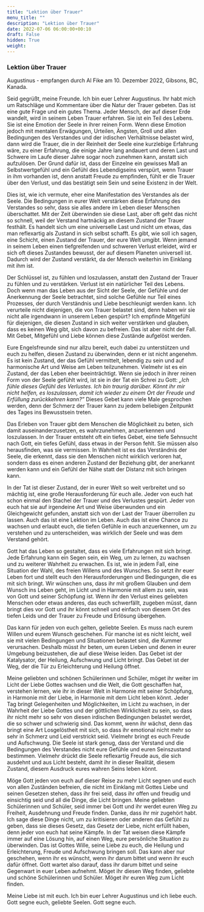 ```yaml
---
title: "Lektion über Trauer"
menu_title: ""
description: "Lektion über Trauer"
date: 2022-07-06 06:00:00+00:10
draft: False
hidden: True
weight:
---
```

### Lektion über Trauer

Augustinus - empfangen durch Al Fike am 10. Dezember 2022, Gibsons, BC, Kanada.

Seid gegrüßt, meine Freunde. Ich bin euer Lehrer Augustinus. Ihr habt mich um Ratschläge und Kommentare über die Natur der Trauer gebeten. Das ist eine gute Frage und ein gutes Thema. Jeder Mensch, der auf dieser Erde wandelt, wird in seinem Leben Trauer erfahren. Sie ist ein Teil des Lebens. Sie ist eine Emotion der Seele in ihrer reinen Form. Wenn diese Emotion jedoch mit mentalen Erwägungen, Urteilen, Ängsten, Groll und allen Bedingungen des Verstandes und der irdischen Verhältnisse belastet wird, dann wird die Trauer, die in der Reinheit der Seele eine kurzlebige Erfahrung wäre, zu einer Erfahrung, die einige Jahre lang andauert und deren Last und Schwere im Laufe dieser Jahre sogar noch zunehmen kann, anstatt sich aufzulösen. Der Grund dafür ist, dass der Einzelne ein gewisses Maß an Selbstwertgefühl und ein Gefühl des Lebendigseins verspürt, wenn Trauer in ihm vorhanden ist, denn anstatt Freude zu empfinden, fühlt er die Trauer über den Verlust, und das bestätigt sein Sein und seine Existenz in der Welt.

Dies ist, wie ich vermute, eher eine Manifestation des Verstandes als der Seele. Die Bedingungen in eurer Welt verstärken diese Erfahrung des Verstandes so sehr, dass sie alles andere im Leben dieser Menschen überschattet. Mit der Zeit überwinden sie diese Last, aber oft geht das nicht so schnell, weil der Verstand hartnäckig an diesem Zustand der Trauer festhält. Es handelt sich um eine universelle Last und nicht um etwas, das man reflexartig als Zustand in sich selbst schafft. Es gibt, wie soll ich sagen, eine Schicht, einen Zustand der Trauer, der eure Welt umgibt. Wenn jemand in seinem Leben einen tiefgreifenden und schweren Verlust erleidet, wird er sich oft dieses Zustandes bewusst, der auf diesem Planeten universell ist. Dadurch wird der Zustand verstärkt, da der Mensch weiterhin im Einklang mit ihm ist.

Der Schlüssel ist, zu fühlen und loszulassen, anstatt den Zustand der Trauer zu fühlen und zu verstärken. Verlust ist ein natürlicher Teil des Lebens. Doch wenn man das Leben aus der Sicht der Seele, der Gefühle und der Anerkennung der Seele betrachtet, sind solche Gefühle nur Teil eines Prozesses, der durch Verständnis und Liebe beschleunigt werden kann. Ich verurteile nicht diejenigen, die von Trauer belastet sind, denn haben wir sie nicht alle irgendwann in unserem Leben gespürt? Ich empfinde Mitgefühl für diejenigen, die diesen Zustand in sich weiter verstärken und glauben, dass es keinen Weg gibt, sich davon zu befreien. Das ist aber nicht der Fall. Mit Gebet, Mitgefühl und Liebe können diese Zustände aufgelöst werden.

Eure Engelsfreunde sind nur allzu bereit, euch dabei zu unterstützen und euch zu helfen, diesen Zustand zu überwinden, denn er ist nicht angenehm. Es ist kein Zustand, der das Gefühl vermittelt, lebendig zu sein und auf harmonische Art und Weise am Leben teilzunehmen. Vielmehr ist es ein Zustand, der das Leben eher beeinträchtigt. Wenn sie jedoch in ihrer reinen Form von der Seele gefühlt wird, ist sie in der Tat ein Schrei zu Gott: *„Ich fühle dieses Gefühl des Verlustes. Ich bin traurig darüber. Könnt ihr mir nicht helfen, es loszulassen, damit ich wieder zu einem Ort der Freude und Erfüllung zurückkehren kann?”* Dieses Gebet kann viele Male gesprochen werden, denn der Schmerz der Trauer kann zu jedem beliebigen Zeitpunkt des Tages ins Bewusstsein treten.

Das Erleben von Trauer gibt dem Menschen die Möglichkeit zu beten, sich damit auseinanderzusetzen, es wahrzunehmen, anzuerkennen und loszulassen. In der Trauer entsteht oft ein tiefes Gebet, eine tiefe Sehnsucht nach Gott, ein tiefes Gefühl, dass etwas in der Person fehlt. Sie müssen also herausfinden, was sie vermissen. In Wahrheit ist es das Verständnis der Seele, die erkennt, dass sie den Menschen nicht wirklich verloren hat, sondern dass es einen anderen Zustand der Beziehung gibt, der anerkannt werden kann und ein Gefühl der Nähe statt der Distanz mit sich bringen kann.

In der Tat ist dieser Zustand, der in eurer Welt so weit verbreitet und so mächtig ist, eine große Herausforderung für euch alle. Jeder von euch hat schon einmal den Stachel der Trauer und des Verlustes gespürt. Jeder von euch hat sie auf irgendeine Art und Weise überwunden und ein Gleichgewicht gefunden, anstatt sich von der Last der Trauer überrollen zu lassen. Auch das ist eine Lektion im Leben. Auch das ist eine Chance zu wachsen und erlaubt euch, die tiefen Gefühle in euch anzuerkennen, um zu verstehen und zu unterscheiden, was wirklich der Seele und was dem Verstand gehört.

Gott hat das Leben so gestaltet, dass es viele Erfahrungen mit sich bringt. Jede Erfahrung kann ein Segen sein, ein Weg, um zu lernen, zu wachsen und zu weiterer Wahrheit zu erwachen. Es ist, wie in jedem Fall, eine Situation der Wahl, des freien Willens und des Wunsches. So setzt ihr euer Leben fort und stellt euch den Herausforderungen und Bedingungen, die es mit sich bringt. Wir wünschen uns, dass ihr mit großem Glauben und dem Wunsch ins Leben geht, im Licht und in Harmonie mit allem zu sein, was von Gott und seiner Schöpfung ist. Wenn ihr den Verlust eines geliebten Menschen oder etwas anderes, das euch schwerfällt, zugeben müsst, dann bringt dies vor Gott und ihr könnt schnell und einfach von diesem Ort des tiefen Leids und der Trauer zu Freude und Erlösung übergehen.

Das kann für jeden von euch gelten, geliebte Seelen. Es muss nach eurem Willen und eurem Wunsch geschehen. Für manche ist es nicht leicht, weil sie mit vielen Bedingungen und Situationen belastet sind, die Kummer verursachen. Deshalb müsst ihr beten, um euren Lieben und denen in eurer Umgebung beizustehen, die auf diese Weise leiden. Das Gebet ist der Katalysator, der Heilung, Aufschwung und Licht bringt. Das Gebet ist der Weg, der die Tür zu Erleichterung und Heilung öffnet.

Meine geliebten und schönen Schülerinnen und Schüler, möget ihr weiter im Licht der Liebe Gottes wachsen und die Welt, die Gott geschaffen hat, verstehen lernen, wie ihr in dieser Welt in Harmonie mit seiner Schöpfung, in Harmonie mit der Liebe, in Harmonie mit dem Licht leben könnt. Jeder Tag bringt Gelegenheiten und Möglichkeiten, im Licht zu wachsen, in der Wahrheit der Liebe Gottes und der göttlichen Wirklichkeit zu sein, so dass ihr nicht mehr so sehr von diesen irdischen Bedingungen belastet werdet, die so schwer und schwierig sind. Das kommt, wenn ihr wächst, denn das bringt eine Art Losgelöstheit mit sich, so dass ihr emotional nicht mehr so sehr in Schmerz und Leid verstrickt seid. Vielmehr bringt es euch Freude und Aufschwung. Die Seele ist stark genug, dass der Verstand und die Bedingungen des Verstandes nicht eure Gefühle und euren Seinszustand bestimmen. Vielmehr drückt die Seele reflexartig Freude aus, die sich ausdehnt und aus Licht besteht, damit ihr in dieser Realität, diesem Zustand, diesem Ausdruck eures wahren Seins leben könnt.

Möge Gott jeden von euch auf dieser Reise zu mehr Licht segnen und euch von allen Zuständen befreien, die nicht im Einklang mit Gottes Liebe und seinen Gesetzen stehen, dass ihr frei seid, dass ihr offen und freudig und einsichtig seid und all die Dinge, die Licht bringen. Meine geliebten Schülerinnen und Schüler, seid immer bei Gott und ihr werdet euren Weg zu Freiheit, Ausdehnung und Freude finden. Danke, dass ihr mir zugehört habt. Ich sage diese Dinge nicht, um zu kritisieren oder anderen das Gefühl zu geben, dass sie dieses Gesetz, das Gesetz der Liebe, nicht erfüllt haben, denn jeder von euch hat seine Kämpfe. In der Tat weisen diese Kämpfe immer auf eine Lösung hin, auf einen Weg, eure persönliche Situation zu überwinden. Das ist Gottes Wille, seine Liebe zu euch, die Heilung und Erleichterung, Freude und Aufschwung bringen soll. Das kann aber nur geschehen, wenn ihr es wünscht, wenn ihr darum bittet und wenn ihr euch dafür öffnet. Gott wartet also darauf, dass ihr darum bittet und seine Gegenwart in euer Leben aufnehmt. Möget ihr diesen Weg finden, geliebte und schöne Schülerinnen und Schüler. Möget ihr euren Weg zum Licht finden.

Meine Liebe ist mit euch. Ich bin euer Lehrer Augustinus und ich liebe euch. Gott segne euch, geliebte Seelen. Gott segne euch.